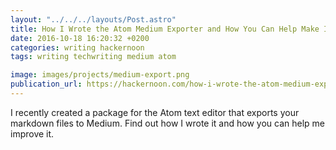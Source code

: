 ```yaml
---
layout: "../../../layouts/Post.astro"
title: How I Wrote the Atom Medium Exporter and How You Can Help Make It Better
date: 2016-10-18 16:20:32 +0200
categories: writing hackernoon
tags: writing techwriting medium atom

image: images/projects/medium-export.png
publication_url: https://hackernoon.com/how-i-wrote-the-atom-medium-exporter-and-how-you-can-help-make-it-better-9e9e4c401da1#.1d09ezkoj
---
```


 I recently created a package for the Atom text editor that exports your markdown files to Medium. Find out how I wrote it and how you can help me improve it.
